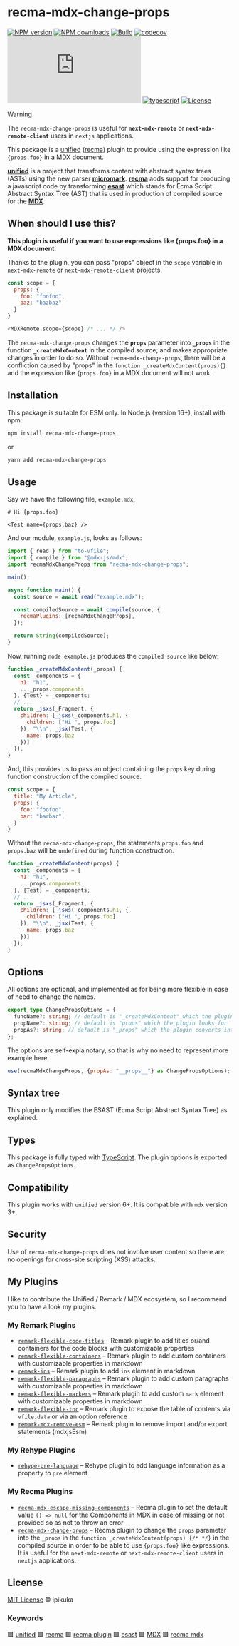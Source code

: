 # recma-mdx-change-props

[![NPM version][badge-npm-version]][npm-package-url]
[![NPM downloads][badge-npm-download]][npm-package-url]
[![Build][badge-build]][github-workflow-url]
[![codecov](https://codecov.io/gh/ipikuka/recma-mdx-change-props/graph/badge.svg?token=MPKUA07Z6N)](https://codecov.io/gh/ipikuka/recma-mdx-change-props)
[![type-coverage](https://img.shields.io/badge/dynamic/json.svg?label=type-coverage&prefix=%E2%89%A5&suffix=%&query=$.typeCoverage.atLeast&uri=https%3A%2F%2Fraw.githubusercontent.com%2Fipikuka%2Frecma-mdx-change-props%2Fmaster%2Fpackage.json)](https://github.com/ipikuka/recma-mdx-change-props)
[![typescript][badge-typescript]][typescript-url]
[![License][badge-license]][github-license-url]

> [!WARNING]  
> The `recma-mdx-change-props` is useful for **`next-mdx-remote`** or **`next-mdx-remote-client`** users in `nextjs` applications.

This package is a [unified][unified] ([recma][recma]) plugin to provide using the expression like `{props.foo}` in a MDX document.

**[unified][unified]** is a project that transforms content with abstract syntax trees (ASTs) using the new parser **[micromark][micromark]**. **[recma][recma]** adds support for producing a javascript code by transforming **[esast][esast]** which stands for Ecma Script Abstract Syntax Tree (AST) that is used in production of compiled source for the **[MDX][MDX]**.

## When should I use this?

**This plugin is useful if you want to use expressions like {props.foo} in a MDX document**. 

Thanks to the plugin, you can pass "props" object in the `scope` variable in `next-mdx-remote` or `next-mdx-remote-client` projects.

```javascript
const scope = {
  props: {
    foo: "foofoo",
    baz: "bazbaz"
  }
}

<MDXRemote scope={scope} /* ... */ />
```

The `recma-mdx-change-props` changes the **`props`** parameter into **`_props`** in the function **`_createMdxContent`** in the compiled source; and makes appropriate changes in order to do so. Without `recma-mdx-change-props`, there will be a confliction caused by "props" in the `function _createMdxContent(props){}` and the expression like `{props.foo}` in a MDX document will not work.

## Installation

This package is suitable for ESM only. In Node.js (version 16+), install with npm:

```bash
npm install recma-mdx-change-props
```

or

```bash
yarn add recma-mdx-change-props
```

## Usage

Say we have the following file, `example.mdx`,

```mdx
# Hi {props.foo}
      
<Test name={props.baz} />
```

And our module, `example.js`, looks as follows:

```javascript
import { read } from "to-vfile";
import { compile } from "@mdx-js/mdx";
import recmaMdxChangeProps from "recma-mdx-change-props";

main();

async function main() {
  const source = await read("example.mdx");

  const compiledSource = await compile(source, {
    recmaPlugins: [recmaMdxChangeProps],
  });

  return String(compiledSource);
}
```

Now, running `node example.js` produces the `compiled source` like below:

```js
function _createMdxContent(_props) {
  const _components = {
    h1: "h1",
    ..._props.components
  }, {Test} = _components;
  // ...
  return _jsxs(_Fragment, {
    children: [_jsxs(_components.h1, {
      children: ["Hi ", props.foo]
    }), "\\n", _jsx(Test, {
      name: props.baz
    })]
  });
}
```

And, this provides us to pass an object containing the `props` key during function construction of the compiled source.

```js
const scope = {
  title: "My Article",
  props: {
    foo: "foofoo",
    bar: "barbar",
  }
}
``` 

Without the `recma-mdx-change-props`, the statements `props.foo` and `props.baz` will be `undefined` during function construction.

```js
function _createMdxContent(props) {
  const _components = {
    h1: "h1",
    ...props.components
  }, {Test} = _components;
  // ...
  return _jsxs(_Fragment, {
    children: [_jsxs(_components.h1, {
      children: ["Hi ", props.foo]
    }), "\\n", _jsx(Test, {
      name: props.baz
    })]
  });
}
```

## Options

All options are optional, and implemented as for being more flexible in case of need to change the names.

```typescript
export type ChangePropsOptions = {
  funcName?: string; // default is "_createMdxContent" which the plugin looks for
  propName?: string; // default is "props" which the plugin looks for
  propAs?: string; // default is "_props" which the plugin converts into
};
```

The options are self-explainotary, so that is why no need to represent more example here.

```javascript
use(recmaMdxChangeProps, {propAs: "__props__"} as ChangePropsOptions);
```

## Syntax tree

This plugin only modifies the ESAST (Ecma Script Abstract Syntax Tree) as explained.

## Types

This package is fully typed with [TypeScript][typescript]. The plugin options is exported as `ChangePropsOptions`.

## Compatibility

This plugin works with `unified` version 6+. It is compatible with `mdx` version 3+.

## Security

Use of `recma-mdx-change-props` does not involve user content so there are no openings for cross-site scripting (XSS) attacks.

## My Plugins

I like to contribute the Unified / Remark / MDX ecosystem, so I recommend you to have a look my plugins.

### My Remark Plugins

- [`remark-flexible-code-titles`](https://www.npmjs.com/package/remark-flexible-code-titles)
  – Remark plugin to add titles or/and containers for the code blocks with customizable properties
- [`remark-flexible-containers`](https://www.npmjs.com/package/remark-flexible-containers)
  – Remark plugin to add custom containers with customizable properties in markdown
- [`remark-ins`](https://www.npmjs.com/package/remark-ins)
  – Remark plugin to add `ins` element in markdown
- [`remark-flexible-paragraphs`](https://www.npmjs.com/package/remark-flexible-paragraphs)
  – Remark plugin to add custom paragraphs with customizable properties in markdown
- [`remark-flexible-markers`](https://www.npmjs.com/package/remark-flexible-markers)
  – Remark plugin to add custom `mark` element with customizable properties in markdown
- [`remark-flexible-toc`](https://www.npmjs.com/package/remark-flexible-toc)
  – Remark plugin to expose the table of contents via `vfile.data` or via an option reference
- [`remark-mdx-remove-esm`](https://www.npmjs.com/package/remark-mdx-remove-esm)
  – Remark plugin to remove import and/or export statements (mdxjsEsm)

### My Rehype Plugins

- [`rehype-pre-language`](https://www.npmjs.com/package/rehype-pre-language)
  – Rehype plugin to add language information as a property to `pre` element

### My Recma Plugins

- [`recma-mdx-escape-missing-components`](https://www.npmjs.com/package/recma-mdx-escape-missing-components)
  – Recma plugin to set the default value `() => null` for the Components in MDX in case of missing or not provided so as not to throw an error
- [`recma-mdx-change-props`](https://www.npmjs.com/package/recma-mdx-change-props)
  – Recma plugin to change the `props` parameter into the `_props` in the `function _createMdxContent(props) {/* */}` in the compiled source in order to be able to use `{props.foo}` like expressions. It is useful for the `next-mdx-remote` or `next-mdx-remote-client` users in `nextjs` applications.

## License

[MIT License](./LICENSE) © ipikuka

### Keywords

🟩 [unified][unifiednpm] 🟩 [recma][recmanpm] 🟩 [recma plugin][recmapluginnpm] 🟩 [esast][esastnpm] 🟩 [MDX][mdxnpm] 🟩 [recma mdx][recmamdxnpm]

[unifiednpm]: https://www.npmjs.com/search?q=keywords:unified
[recmanpm]: https://www.npmjs.com/search?q=keywords:recma
[recmapluginnpm]: https://www.npmjs.com/search?q=keywords:recma%20plugin
[esastnpm]: https://www.npmjs.com/search?q=keywords:esast
[mdxnpm]: https://www.npmjs.com/search?q=keywords:mdx
[recmamdxnpm]: https://www.npmjs.com/search?q=keywords:recma%20mdx

[unified]: https://github.com/unifiedjs/unified
[micromark]: https://github.com/micromark/micromark
[recma]: https://mdxjs.com/docs/extending-mdx/#list-of-plugins
[esast]: https://github.com/syntax-tree/esast
[MDX]: https://mdxjs.com/
[typescript]: https://www.typescriptlang.org/

[badge-npm-version]: https://img.shields.io/npm/v/recma-mdx-change-props
[badge-npm-download]:https://img.shields.io/npm/dt/recma-mdx-change-props
[npm-package-url]: https://www.npmjs.com/package/recma-mdx-change-props

[badge-license]: https://img.shields.io/github/license/ipikuka/recma-mdx-change-props
[github-license-url]: https://github.com/ipikuka/recma-mdx-change-props/blob/main/LICENSE

[badge-build]: https://github.com/ipikuka/recma-mdx-change-props/actions/workflows/publish.yml/badge.svg
[github-workflow-url]: https://github.com/ipikuka/recma-mdx-change-props/actions/workflows/publish.yml

[badge-typescript]: https://img.shields.io/npm/types/recma-mdx-change-props
[typescript-url]: https://www.typescriptlang.org/
